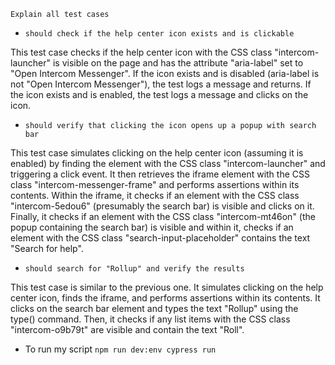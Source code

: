`Explain all test cases`

- `should check if the help center icon exists and is clickable`

This test case checks if the help center icon with the CSS class "intercom-launcher" is visible on the page and has the attribute "aria-label" set to "Open Intercom Messenger".
If the icon exists and is disabled (aria-label is not "Open Intercom Messenger"), the test logs a message and returns.
If the icon exists and is enabled, the test logs a message and clicks on the icon.

- `should verify that clicking the icon opens up a popup with search bar`

This test case simulates clicking on the help center icon (assuming it is enabled) by finding the element with the CSS class "intercom-launcher" and triggering a click event.
It then retrieves the iframe element with the CSS class "intercom-messenger-frame" and performs assertions within its contents.
Within the iframe, it checks if an element with the CSS class "intercom-5edou6" (presumably the search bar) is visible and clicks on it.
Finally, it checks if an element with the CSS class "intercom-mt46on" (the popup containing the search bar) is visible and within it, checks if an element with the CSS class "search-input-placeholder" contains the text "Search for help".

- `should search for "Rollup" and verify the results`

This test case is similar to the previous one. It simulates clicking on the help center icon, finds the iframe, and performs assertions within its contents.
It clicks on the search bar element and types the text "Rollup" using the type() command.
Then, it checks if any list items with the CSS class "intercom-o9b79t" are visible and contain the text "Roll".

- To run my script
  `npm run dev:env cypress run`
